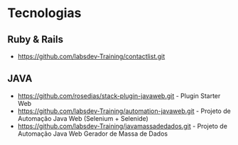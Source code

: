 # Tecnologias

  
  

## Ruby & Rails

 - https://github.com/labsdev-Training/contactlist.git

  
  

## JAVA

 * https://github.com/rosedias/stack-plugin-javaweb.git  - Plugin Starter Web      
 * https://github.com/labsdev-Training/automation-javaweb.git  - Projeto de Automação Java Web (Selenium + Selenide)
 * https://github.com/labsdev-Training/javamassadedados.git  - Projeto de Automação Java Web Gerador de Massa de Dados

